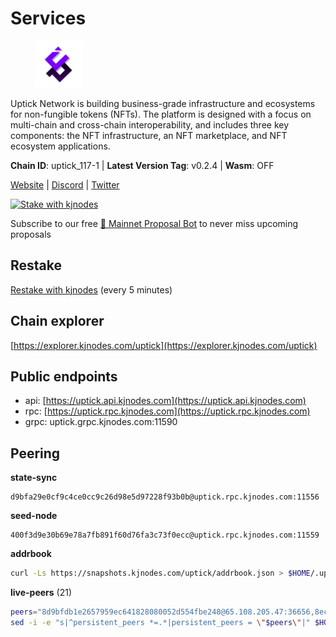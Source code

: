 # Services

<figure><img src="https://raw.githubusercontent.com/kj89/cosmos-images/main/logos/uptick.png" alt=""><figcaption></figcaption></figure>

Uptick Network is building business-grade infrastructure and  ecosystems for non-fungible tokens (NFTs). The platform is  designed with a focus on multi-chain and cross-chain interoperability,  and includes three key components: the NFT infrastructure, an NFT  marketplace, and NFT ecosystem applications.

**Chain ID**: uptick_117-1 | **Latest Version Tag**: v0.2.4 | **Wasm**: OFF

[Website](https://uptick.network) | [Discord](https://discord.gg/UzeHS7fu5H) | [Twitter](https://twitter.com/uptickproject)

[![Stake with kjnodes](https://i.ibb.co/cr44Q8j/button-stake-with-kjnodes.png)](https://restake.app/uptick/uptickvaloper1jqpaf0vgzlxvjx5meq8huweuv2nguqe20seefq)

Subscribe to our free [🤖 Mainnet Proposal Bot](https://t.me/kjnodes_proposal_bot) to never miss upcoming proposals

## Restake

[Restake with kjnodes](https://restake.app/uptick/uptickvaloper1jqpaf0vgzlxvjx5meq8huweuv2nguqe20seefq) (every 5 minutes)
## Chain explorer
[https://explorer.kjnodes.com/uptick](https://explorer.kjnodes.com/uptick)

## Public endpoints

* api: [https://uptick.api.kjnodes.com](https://uptick.api.kjnodes.com)
* rpc: [https://uptick.rpc.kjnodes.com](https://uptick.rpc.kjnodes.com)
* grpc: uptick.grpc.kjnodes.com:11590

## Peering

**state-sync**

```text
d9bfa29e0cf9c4ce0cc9c26d98e5d97228f93b0b@uptick.rpc.kjnodes.com:11556
```

**seed-node**

```text
400f3d9e30b69e78a7fb891f60d76fa3c73f0ecc@uptick.rpc.kjnodes.com:11559
```

**addrbook**
```bash
curl -Ls https://snapshots.kjnodes.com/uptick/addrbook.json > $HOME/.uptickd/config/addrbook.json
```

**live-peers** (21)
```bash
peers="8d9bfdb1e2657959ec641828080052d554fbe248@65.108.205.47:36656,8ecd3260a19d2b112f6a84e0c091640744ec40c5@185.165.241.20:26656,024a9c6eb41193e7fc76544572c0a8370e80e953@65.109.92.240:3156,34d86f3a8dfce7d8b615563c587433c65792f104@185.219.142.221:15656,b45ee634889abf61c7212b03dbddb853a8a3bc09@185.48.24.112:15656,d9bfa29e0cf9c4ce0cc9c26d98e5d97228f93b0b@65.109.88.38:11556,f05733da50967e3955e11665b1901d36291dfaee@65.108.195.30:21656,755c376ec8df0c6fce6d3e28f3d9054de4fe456f@81.30.157.35:17656,ffd85619e0baed6ad09eec1e9c1651ded8e00b3b@82.165.186.119:26656,f2710fe78495a0645b690dbf9296b5d62bc2a39f@148.113.6.229:20456,7d7842acc423e6799d32cf78d7072d77450b11a1@65.109.104.118:60956,34d28eeb7be1b245fd64ba2df4cdf62b5eb60dd3@202.61.240.155:30001,07933f8021f92499457890184ae228cd4a2a52fb@65.21.90.141:26656,fa402a4a9e0c23d31672a4f3bc49714f22a0dfa5@85.190.254.15:15656,250c98d4975ae9a12ed7dfcd5a7cf76b470e49a6@65.21.108.180:26656,5f371e4c7e40292fdc4bfc9f092798db55263aee@65.109.88.162:15656,f9106c0608ff93da93188651ab4b57731b0155be@159.69.73.104:26656,0720f8f6cd1f1bf1c9549cdb10b920a1583d7675@182.253.224.66:10656,fbb51de9af4dd800c95bfa701aa20cb97ddf2f4a@91.195.101.100:27656,7a320021212d346a7e8bfd5926feb4b307e7f69b@5.9.147.22:26556,cf94f8a5060fc7078ba50d2de277a9b787ee6e30@18.217.244.254:26656"
sed -i -e "s|^persistent_peers *=.*|persistent_peers = \"$peers\"|" $HOME/.uptickd/config/config.toml
```
